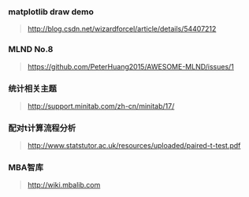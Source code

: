 ### matplotlib draw demo
> http://blog.csdn.net/wizardforcel/article/details/54407212

### MLND No.8
> https://github.com/PeterHuang2015/AWESOME-MLND/issues/1

### 统计相关主题
> http://support.minitab.com/zh-cn/minitab/17/

### 配对t计算流程分析
> http://www.statstutor.ac.uk/resources/uploaded/paired-t-test.pdf

### MBA智库
> http://wiki.mbalib.com
